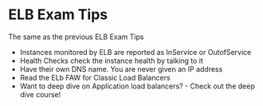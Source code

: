 # ELB Exam Tips
The same as the previous ELB Exam Tips
* Instances monitored by ELB are reported as InService or OutofService
* Health Checks check the instance health by talking to it
* Have their own DNS name. You are never given an IP address
* Read the ELb FAW for Classic Load Balancers
* Want to deep dive on Application load balancers? - Check out the deep dive course!